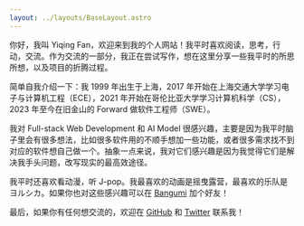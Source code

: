 ```yaml
---
layout: ../layouts/BaseLayout.astro
---
```


你好，我叫 Yiqing Fan，欢迎来到我的个人网站！我平时喜欢阅读，思考，行动，交流。作为交流的一部分，我正在尝试写作，想在这里分享一些我平时的所思所想，以及项目的折腾过程。

简单自我介绍一下：我 1999 年出生于上海，2017 年开始在上海交通大学学习电子与计算机工程（ECE），2021 年开始在哥伦比亚大学学习计算机科学（CS），2023 年至今在旧金山的 Forward 做软件工程师（SWE）。

我对 Full-stack Web Development 和 AI Model 很感兴趣，主要是因为我平时脑子里会有很多想法，比如很多软件用的不顺手想加一些功能，或者很多需求找不到对应的软件想自己做一个。抽象一点来说，我对它们感兴趣是因为我觉得它们是解决我手头问题，改写现实的最高效途径。

我平时还喜欢看动漫，听 J-pop。我最喜欢的动画是摇曳露营，最喜欢的乐队是ヨルシカ。如果你也对这些感兴趣可以在 [Bangumi](https://bangumi.tv/user/553612) 加个好友！

最后，如果你有任何想交流的，欢迎在 [GitHub](https://github.com/yiqingfann) 和 [Twitter](https://twitter.com/yoruneko_17) 联系我！
